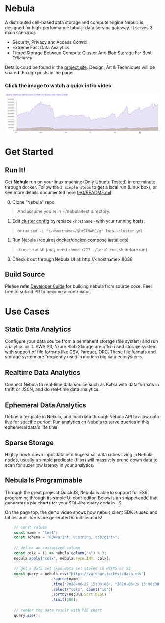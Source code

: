 # Nebula
A distributed cell-based data storage and compute engine
Nebula is designed for high-performance tabular data serving gateway. It serves 3 main scenarios
- Security, Privacy and Access Control
- Extreme Fast Data Analytics
- Tiered Storage Between Compute Cluster And Blob Storage For Best Efficiency

Details could be found in the [project site](https://nebula.bz).
Design, Art & Techniques will be shared through posts in the page.

### Click the image to watch a quick intro video
[![Click To Watch Nebula Demo Video](./test/nebula-rep.png)](https://youtu.be/ciYD73z6Eiw "Nebula Demo")


# Get Started
## Run It!
Get **Nebula** run on your linux machine (Only Ubuntu Tested) in one minute through docker.
Follow the `3 simple steps` to get a local run (Linux box),  or see more details documented here [test/README.md](./test/README.md)

0. Clone "Nebula" repo.
> And assume you're in ~/nebula/test directory.
1. Edit [cluster config](./test/local-cluster.yml) by replace `<hostname>` with your running hosts.
> or run `sed -i "s/<hostname>/$HOSTNAME/g" local-cluster.yml`
1. Run Nebula (requires docker/docker-compose installeds)
> ./local-run.sh  (may need `chmod +777 ./local-run.sh` before run)
3. Check it out through Nebula UI at: http://&lt;hostname&gt;:8088

## Build Source
Please refer [Developer Guide](./dev.md) for building nebula from source code.
Feel free to submit PR to become a contributor.

# Use Cases
## Static Data Analytics
Configure your data source from a permanent storage (file system) and run analytics on it. 
AWS S3, Azure Blob Storage are often used storage system with support of file formats like CSV, Parquet, ORC. 
These file formats and storage system are frequently used in modern big data ecosystems.

## Realtime Data Analytics
Connect Nebula to real-time data source such as Kafka with data formats in thrift or JSON, and do real-time data analytics.

## Ephemeral Data Analytics
Define a template in Nebula, and load data through Nebula API to allow data live for specific period. 
Run analytics on Nebula to serve queries in this ephemeral data's life time.

## Sparse Storage
Highly break down input data into huge small data cubes living in Nebula nodes, usually a simple predicate (filter) will massively 
prune dowm data to scan for super low latency in your analytics.

## Nebula Is Programmable
Through the great projecct QuickJS, Nebula is able to support full ES6 programing through its simple UI code editor.
Below is an snippet code that generates a pie charts for your SQL-like query code in JS.

On the page top, the demo video shows how nebula client SDK is used and tables and charts are generated in milliseconds!

```javascript
    // const values
    const name = "test";
    const schema = "ROW<a:int, b:string, c:bigint>";

    // define an customized column
    const colx = () => nebula.column("a") % 3;
    nebula.apply("colx", nebula.Type.INT, colx);

    // get a data set from data set stored in HTTPS or S3
    const query = nebula.csv("https://varchar.io/test/data.csv")
                     .source(name)
                     .time("2020-06-22 15:00:00", "2020-06-25 15:00:00")
                     .select("colx", count("id"))
                     .sortby(nebula.Sort.DESC)
                     .limit(100);

    // render the data result with PIE chart
    query.pie();
```
